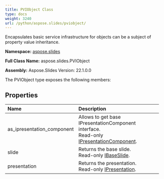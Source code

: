 ```yaml
---
title: PVIObject Class
type: docs
weight: 3240
url: /python/aspose.slides/pviobject/
---
```


Encapsulates basic service infrastructure for objects can be a subject of property value inheritance.

**Namespace:** [aspose.slides](/python/aspose.slides/)

**Full Class Name:** aspose.slides.PVIObject

**Assembly:**  Aspose.Slides Version: 22.1.0.0

The PVIObject type exposes the following members:
## **Properties**
|**Name**|**Description**|
| :- | :- |
|as_ipresentation_component|Allows to get base IPresentationComponent interface.<br/>            Read-only [IPresentationComponent](/python/aspose.slides/ipresentationcomponent/).|
|slide|Returns the base slide.<br/>            Read-only [IBaseSlide](/python/aspose.slides/ibaseslide/).|
|presentation|Returns the presentation. <br/>            Read-only [IPresentation](/python/aspose.slides/ipresentation/).|
